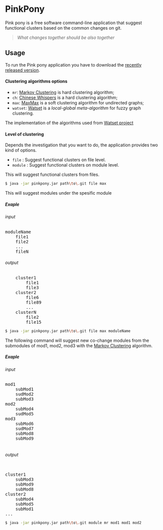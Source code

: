 # PinkPony
Pink pony is a free software command-line application that suggest functional clusters based on the common changes on git.  
> <i> What changes together should be also together </i>

## Usage
To run the Pink pony application you have to download the [recently released version](https://github.com/Pavlmits/PinkPony/releases/latest).

#### Clustering algorithms options
* `mr`: [Markov Clustering] is hard clustering algorithm;
* `ch`: [Chinese Whispers] is a hard clustering algorithm;
* `max`: [MaxMax] is a soft clustering algorithm for undirected graphs;
* `watset`: [Watset] is a *local-global meta-algorithm* for fuzzy graph clustering.

The implementation of the algorithms used from [Watset project](https://github.com/nlpub/watset-java)

#### Level of clustering
Depends the investigation that you want to do, the application provides two kind of options.

* `file` : Suggest functional clusters on file level. 
* `module` : Suggest functional clusters on module level.

This will suggest functional clusters from files.
```bash
$ java -jar pinkpony.jar path\to\.git file max
```
This will suggest modules under the spesific module
##### Exaple
###### input
<pre>
moduleName
    file1
    file2
    ...
    fileN
</pre>

###### output 
<pre>
    cluster1
        file1
        file3
    cluster2
        file6
        file89
        ...
    clusterN
        file2
        file15
</pre>
```bash
$ java -jar pinkpony.jar path\to\.git file max moduleName
```

The following command will suggest new co-change modules from the submodules of mod1, mod2, mod3 with the [Markov Clustering] algorithm.
##### Exaple
###### input 
<pre>
mod1
    subMod1 
    sudMod2 
    subMod3 
mod2 
    subMod4 
    sudMod5 
mod3 
    subMod6 
    sudMod7 
    subMod8 
    subMod9 
 </pre>
###### output
<pre> 
cluster1        
    subMod3
    subMod9
    subMod8
cluster2
    subMod4
    subMod5
    subMod1
...
</pre>
    
```bash
$ java -jar pinkpony.jar path\to\.git module mr mod1 mod1 mod2  
```


[Markov Clustering]: https://doi.org/10.1137/040608635
[Chinese Whispers]: https://dl.acm.org/citation.cfm?id=1654774
[MaxMax]: https://doi.org/10.1007/978-3-642-37247-6_30
[Watset]: https://doi.org/10.1162/COLI_a_00354
